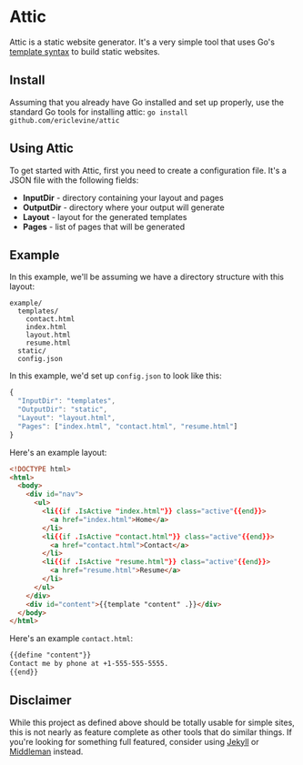 # Attic

Attic is a static website generator. It's a very simple tool that uses
Go's [template syntax](http://golang.org/pkg/html/template/) to build static websites.

## Install

Assuming that you already have Go installed and set up properly, use the standard
Go tools for installing attic: `go install github.com/ericlevine/attic`

## Using Attic

To get started with Attic, first you need to create a configuration file. It's
a JSON file with the following fields:

* **InputDir** - directory containing your layout and pages
* **OutputDir** - directory where your output will generate
* **Layout** - layout for the generated templates
* **Pages** - list of pages that will be generated

## Example

In this example, we'll be assuming we have a directory structure with this layout:

```
example/
  templates/
    contact.html
    index.html
    layout.html
    resume.html
  static/
  config.json
```

In this example, we'd set up `config.json` to look like this:

```javascript
{
  "InputDir": "templates",
  "OutputDir": "static",
  "Layout": "layout.html",
  "Pages": ["index.html", "contact.html", "resume.html"]
}
```

Here's an example layout:

```html
<!DOCTYPE html>
<html>
  <body>
    <div id="nav">
      <ul>
        <li{{if .IsActive "index.html"}} class="active"{{end}}>
          <a href="index.html">Home</a>
        </li>
        <li{{if .IsActive "contact.html"}} class="active"{{end}}>
          <a href="contact.html">Contact</a>
        </li>
        <li{{if .IsActive "resume.html"}} class="active"{{end}}>
          <a href="resume.html">Resume</a>
        </li>
      </ul>
    </div>
    <div id="content">{{template "content" .}}</div>
  </body>
</html>
```

Here's an example `contact.html`:
```html
{{define "content"}}
Contact me by phone at +1-555-555-5555.
{{end}}
```

## Disclaimer

While this project as defined above should be totally usable for simple
sites, this is not nearly as feature complete as other tools that do
similar things. If you're looking for something full featured, consider
using [Jekyll](http://jekyllrb.com/) or [Middleman](https://middlemanapp.com/) instead.
